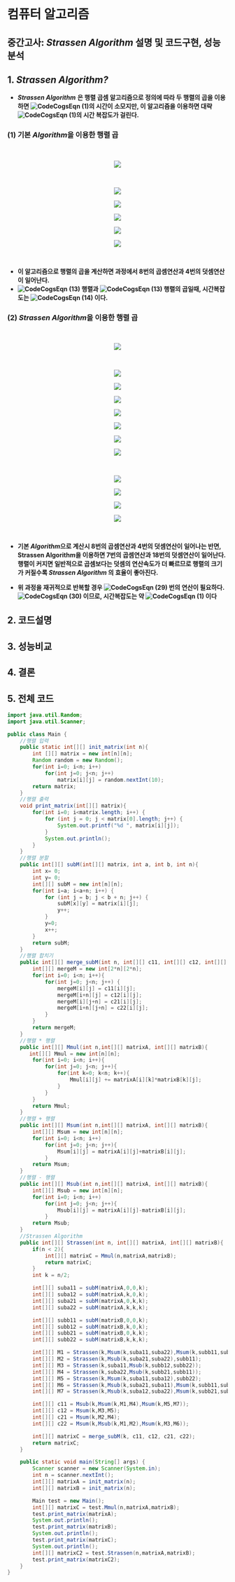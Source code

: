 # 컴퓨터 알고리즘

## 중간고사: *Strassen Algorithm* 설명 및 코드구현, 성능분석

## 1. *Strassen Algorithm?*
- ***Strassen Algorithm*** **은 행렬 곱셈 알고리즘으로 정의에 따라 두 행렬의 곱을 이용하면 ![CodeCogsEqn (1)](https://user-images.githubusercontent.com/82091824/115876342-26957e80-a481-11eb-887c-efc0b27350dd.gif)의 시간이 소모지만, 이 알고리즘을 이용하면 대략 ![CodeCogsEqn (1)](https://user-images.githubusercontent.com/82091824/115876522-62304880-a481-11eb-9ce5-d29a375b6247.gif)의 시간 복잡도가 걸린다.**

### (1) 기본 *Algorithm*을 이용한 행렬 곱
<br><p align="center"><img src="https://user-images.githubusercontent.com/82091824/115886929-601fb700-a48c-11eb-9b04-113a20819ce2.gif"></p><br>
    
<p align="center"><img src="https://user-images.githubusercontent.com/82091824/115892111-ceb34380-a491-11eb-9c56-925150cd7399.gif"></p>

<p align="center"><img src="https://user-images.githubusercontent.com/82091824/115887747-331fd400-a48d-11eb-9d28-8bce60085689.gif"></p>
   
<p align="center"><img src="https://user-images.githubusercontent.com/82091824/115887891-55195680-a48d-11eb-8970-9c36c787898e.gif"></p>

<p align="center"><img src="https://user-images.githubusercontent.com/82091824/115888071-78440600-a48d-11eb-8d55-032b2ca2db1b.gif"></p>

<p align="center"><img src="https://user-images.githubusercontent.com/82091824/115888168-94e03e00-a48d-11eb-817a-71cf9abc2f7e.gif"></p><br/>

- **이 알고리즘으로 행렬의 곱을 계산하면 과정에서 8번의 곱셈연산과 4번의 덧셈연산이 일어난다.**   
- **![CodeCogsEqn (13)](https://user-images.githubusercontent.com/82091824/115889827-4338b300-a48f-11eb-8131-b8ed38a5dc13.gif) 행렬과 ![CodeCogsEqn (13)](https://user-images.githubusercontent.com/82091824/115889827-4338b300-a48f-11eb-8131-b8ed38a5dc13.gif) 행렬의 곱일때, 시간복잡도는 ![CodeCogsEqn (14)](https://user-images.githubusercontent.com/82091824/115890032-78dd9c00-a48f-11eb-99a7-a3eeebc23c18.gif) 이다.**

### (2) *Strassen Algorithm*을 이용한 행렬 곱    
<br><p align="center"><img src="https://user-images.githubusercontent.com/82091824/115886929-601fb700-a48c-11eb-9b04-113a20819ce2.gif"></p><br/>

<p align="center"><img src="https://user-images.githubusercontent.com/82091824/115897959-fb6a5980-a497-11eb-86d5-4674664b67b6.gif"></p>

<p align="center"><img src="https://user-images.githubusercontent.com/82091824/115897715-afb7b000-a497-11eb-9903-50a956c512b5.gif"></p>

<p align="center"><img src="https://user-images.githubusercontent.com/82091824/115898179-3a001400-a498-11eb-9261-4a9a5a012eff.gif"></p>

<p align="center"><img src="https://user-images.githubusercontent.com/82091824/115898302-5b610000-a498-11eb-97ad-61a59fac8c3b.gif"></p>

<p align="center"><img src="https://user-images.githubusercontent.com/82091824/115898400-7a5f9200-a498-11eb-9ac6-25ecb57dcd80.gif"></p>

<p align="center"><img src="https://user-images.githubusercontent.com/82091824/115898522-9cf1ab00-a498-11eb-8602-676736253971.gif"></p>

<p align="center"><img src="https://user-images.githubusercontent.com/82091824/115898607-b4309880-a498-11eb-9615-557658bed8d9.gif"></p><br>

<p align="center"><img src="https://user-images.githubusercontent.com/82091824/115901707-7f264500-a49c-11eb-8562-7590145405d5.gif"></p>

<p align="center"><img src="https://user-images.githubusercontent.com/82091824/115901882-bd236900-a49c-11eb-8ed6-f477f4270d5c.gif"></p>

<p align="center"><img src="https://user-images.githubusercontent.com/82091824/115901953-d0cecf80-a49c-11eb-8d56-88274e20e995.gif"></p>

<p align="center"><img src="https://user-images.githubusercontent.com/82091824/115902013-e47a3600-a49c-11eb-99cc-56dacfa758db.gif"></p><br/>

- **기본 *Algorithm*으로 계산시 8번의 곱셈연산과 4번의 덧셈연산이 일어나는 반면, Strassen Algorithm을 이용하면 7번의 곱셈연산과 18번의 덧셈연산이 일어난다. 행렬이 커지면 일반적으로 곱셈보다는 덧셈의 연산속도가 더 빠르므로 행렬의 크기가 커질수록 *Strassen Algorithm* 의 효율이 좋아진다.**    
   
- **위 과정을 재귀적으로 반복할 경우 ![CodeCogsEqn (29)](https://user-images.githubusercontent.com/82091824/115904518-d548b780-a49f-11eb-8236-ddb0b383eaf6.gif) 번의 연산이 필요하다.  ![CodeCogsEqn (30)](https://user-images.githubusercontent.com/82091824/115904895-4d16e200-a4a0-11eb-875d-1ef0ac6b3504.gif) 이므로, 시간복잡도는 약  ![CodeCogsEqn (1)](https://user-images.githubusercontent.com/82091824/115876522-62304880-a481-11eb-9ce5-d29a375b6247.gif) 이다**

## 2. 코드설명

## 3. 성능비교

## 4. 결론

## 5. 전체 코드
```java
import java.util.Random;
import java.util.Scanner;

public class Main {
    //행렬 입력
    public static int[][] init_matrix(int n){
        int [][] matrix = new int[n][n];
        Random random = new Random();
        for(int i=0; i<n; i++)
            for(int j=0; j<n; j++)
                matrix[i][j] = random.nextInt(10);
        return matrix;
    }
    //행렬 출력
    void print_matrix(int[][] matrix){
        for(int i=0; i<matrix.length; i++) {
            for (int j = 0; j < matrix[0].length; j++) {
                System.out.printf("%d ", matrix[i][j]);
            }
            System.out.println();
        }
    }
    //행렬 분할
    public int[][] subM(int[][] matrix, int a, int b, int n){
        int x= 0;
        int y= 0;
        int[][] subM = new int[n][n];
        for(int i=a; i<a+n; i++) {
            for (int j = b; j < b + n; j++) {
                subM[x][y] = matrix[i][j];
                y++;
            }
            y=0;
            x++;
        }
        return subM;
    }
    //행렬 합치기
    public int[][] merge_subM(int n, int[][] c11, int[][] c12, int[][] c21, int[][] c22){
        int[][] mergeM = new int[2*n][2*n];
        for(int i=0; i<n; i++){
            for(int j=0; j<n; j++) {
                mergeM[i][j] = c11[i][j];
                mergeM[i+n][j] = c12[i][j];
                mergeM[i][j+n] = c21[i][j];
                mergeM[i+n][j+n] = c22[i][j];
            }
        }
        return mergeM;
    }
    //행렬 * 행렬
    public int[][] Mmul(int n,int[][] matrixA, int[][] matrixB){
       int[][] Mmul = new int[n][n];
        for(int i=0; i<n; i++){
            for(int j=0; j<n; j++){
                for(int k=0; k<n; k++){
                    Mmul[i][j] += matrixA[i][k]*matrixB[k][j];
                }
            }
        }
        return Mmul;
    }
    //행렬 + 행렬
    public int[][] Msum(int n,int[][] matrixA, int[][] matrixB){
        int[][] Msum = new int[n][n];
        for(int i=0; i<n; i++)
            for(int j=0; j<n; j++){
                Msum[i][j] = matrixA[i][j]+matrixB[i][j];
            }
        return Msum;
    }
    //행렬 - 행렬
    public int[][] Msub(int n,int[][] matrixA, int[][] matrixB){
        int[][] Msub = new int[n][n];
        for(int i=0; i<n; i++)
            for(int j=0; j<n; j++){
                Msub[i][j] = matrixA[i][j]-matrixB[i][j];
            }
        return Msub;
    }
    //Strassen Algorithm
    public int[][] Strassen(int n, int[][] matrixA, int[][] matrixB){
        if(n < 2){
            int[][] matrixC = Mmul(n,matrixA,matrixB);
            return matrixC;
        }
        int k = n/2;

        int[][] suba11 = subM(matrixA,0,0,k);
        int[][] suba12 = subM(matrixA,k,0,k);
        int[][] suba21 = subM(matrixA,0,k,k);
        int[][] suba22 = subM(matrixA,k,k,k);

        int[][] subb11 = subM(matrixB,0,0,k);
        int[][] subb12 = subM(matrixB,k,0,k);
        int[][] subb21 = subM(matrixB,0,k,k);
        int[][] subb22 = subM(matrixB,k,k,k);

        int[][] M1 = Strassen(k,Msum(k,suba11,suba22),Msum(k,subb11,subb22));
        int[][] M2 = Strassen(k,Msub(k,suba21,suba22),subb11);
        int[][] M3 = Strassen(k,suba11,Msub(k,subb12,subb22));
        int[][] M4 = Strassen(k,suba22,Msub(k,subb21,subb11));
        int[][] M5 = Strassen(k,Msum(k,suba11,suba12),subb22);
        int[][] M6 = Strassen(k,Msub(k,suba21,suba11),Msum(k,subb11,subb12));
        int[][] M7 = Strassen(k,Msub(k,suba12,suba22),Msum(k,subb21,subb22));

        int[][] c11 = Msub(k,Msum(k,M1,M4),Msum(k,M5,M7));
        int[][] c12 = Msum(k,M3,M5);
        int[][] c21 = Msum(k,M2,M4);
        int[][] c22 = Msum(k,Msub(k,M1,M2),Msum(k,M3,M6));

        int[][] matrixC = merge_subM(k, c11, c12, c21, c22);
        return matrixC;
    }

    public static void main(String[] args) {
        Scanner scanner = new Scanner(System.in);
        int n = scanner.nextInt();
        int[][] matrixA = init_matrix(n);
        int[][] matrixB = init_matrix(n);

        Main test = new Main();
        int[][] matrixC = test.Mmul(n,matrixA,matrixB);
        test.print_matrix(matrixA);
        System.out.println();
        test.print_matrix(matrixB);
        System.out.println();
        test.print_matrix(matrixC);
        System.out.println();
        int[][] matrixC2 = test.Strassen(n,matrixA,matrixB);
        test.print_matrix(matrixC2);
    }
}
```
